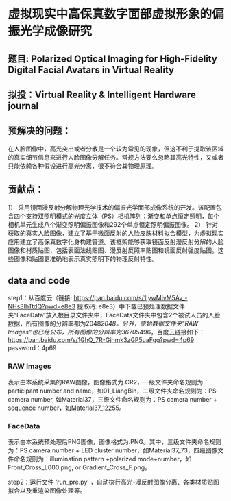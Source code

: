 # 虚拟现实中高保真数字面部虚拟形象的偏振光学成像研究

## 题目: Polarized Optical Imaging for High-Fidelity Digital Facial Avatars in Virtual Reality

## 拟投：Virtual Reality & Intelligent Hardware journal



## 预解决的问题：

在人脸图像中，高光突出或者分散是一个较为常见的现象，但这不利于提取该区域的真实细节信息来进行人脸图像分解任务。常规方法要么忽略其高光特性，又或者只能依赖各种假设进行高光分离，很不符合其物理原理。



## 贡献点：

1） 采用镜面漫反射分解物理光学技术的偏振光学面部成像系统的开发。该配置包含四个支持双照明模式的光度立体（PS）相机阵列：渐变和单点恒定照明，每个相机单元生成八个渐变照明偏振图像和292个单点恒定照明偏振图像。
2） 针对获取的真实人脸图像，建立了基于微面反射的人脸皮肤材料拟合模型，为虚拟现实应用建立了高保真数字化身构建管道。该框架能够获取镜面反射漫反射分解的人脸图像和材质贴图，包括表面法线贴图、漫反射反照率贴图和镜面反射强度贴图。这些图像和贴图更准确地表示真实照明下的物理反射特性。


## data and code

step1：从百度云（链接: https://pan.baidu.com/s/1IywMivM5Av_-NHs3IhTtdQ?pwd=e8e3 提取码: e8e3）中下载已预处理数据文件夹“FaceData”放入根目录文件夹中，FaceData文件夹中包含2个被试人员的人脸数据，所有图像的分辨率都为2048*2048。另外，原始数据文件夹"RAW Images"也已经公布，所有图像的分辨率为3670*5496，百度云链接如下：https://pan.baidu.com/s/1GhQ_7R-Gjhmk3zGP5uaFgg?pwd=4p69 password：4p69

### RAW Images
表示由本系统采集的RAW图像，图像格式为.CR2，一级文件夹命名规则为：participant number and name，如01_LiangBin，二级文件夹命名规则为：PS camera number, 如Material37，三级文件命名规则为：PS camera number + sequence number，如Material37_12255。

### FaceData
表示由本系统预处理后PNG图像，图像格式为.PNG。其中，三级文件夹命名规则为：PS camera number + LED cluster number，如Material37_73，四级图像文件命名规则为：illumination pattern +polarized mode+number，如Front_Cross_L000.png, or Gradient_Cross_F.png。


step2：运行文件 ‘run_pre.py’ ，自动执行高光-漫反射图像分离、各类材质贴图拟合以及重渲染图像处理等。







